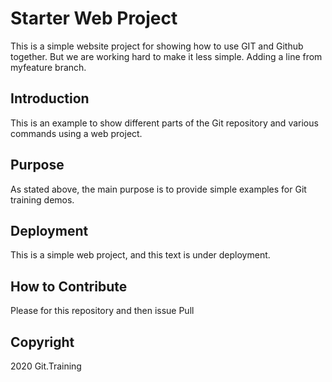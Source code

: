 # Starter Web Project


This is a simple website project for showing how to use GIT and Github together.
But we are working hard to make it less simple.
Adding a line from myfeature branch.  

## Introduction

This is an example to show different parts
of the Git repository and various commands 
using a web project.

## Purpose

As stated above, the main purpose is to provide simple examples for Git training demos.

## Deployment

This is a simple web project, 
and this text is under deployment.


## How to Contribute

Please for this repository and then issue Pull

## Copyright

2020 Git.Training